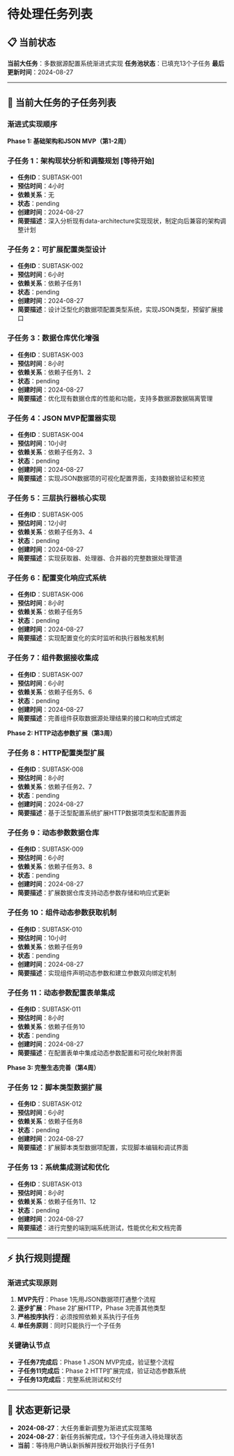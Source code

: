 # 待处理任务列表

## 📋 当前状态

**当前大任务**：多数据源配置系统渐进式实现
**任务池状态**：已填充13个子任务
**最后更新时间**：2024-08-27

---

## 🎯 当前大任务的子任务列表

### 渐进式实现顺序

**Phase 1: 基础架构和JSON MVP（第1-2周）**

### 子任务 1：架构现状分析和调整规划 [等待开始]
- **任务ID**：SUBTASK-001
- **预估时间**：4小时
- **依赖关系**：无
- **状态**：pending
- **创建时间**：2024-08-27
- **简要描述**：深入分析现有data-architecture实现现状，制定向后兼容的架构调整计划

### 子任务 2：可扩展配置类型设计
- **任务ID**：SUBTASK-002
- **预估时间**：6小时
- **依赖关系**：依赖子任务1
- **状态**：pending
- **创建时间**：2024-08-27
- **简要描述**：设计泛型化的数据项配置类型系统，实现JSON类型，预留扩展接口

### 子任务 3：数据仓库优化增强
- **任务ID**：SUBTASK-003
- **预估时间**：8小时
- **依赖关系**：依赖子任务1、2
- **状态**：pending
- **创建时间**：2024-08-27
- **简要描述**：优化现有数据仓库的性能和功能，支持多数据源数据隔离管理

### 子任务 4：JSON MVP配置器实现
- **任务ID**：SUBTASK-004
- **预估时间**：10小时
- **依赖关系**：依赖子任务2、3
- **状态**：pending
- **创建时间**：2024-08-27
- **简要描述**：实现JSON数据项的可视化配置界面，支持数据验证和预览

### 子任务 5：三层执行器核心实现
- **任务ID**：SUBTASK-005
- **预估时间**：12小时
- **依赖关系**：依赖子任务3、4
- **状态**：pending
- **创建时间**：2024-08-27
- **简要描述**：实现获取器、处理器、合并器的完整数据处理管道

### 子任务 6：配置变化响应式系统
- **任务ID**：SUBTASK-006
- **预估时间**：8小时
- **依赖关系**：依赖子任务5
- **状态**：pending
- **创建时间**：2024-08-27
- **简要描述**：实现配置变化的实时监听和执行器触发机制

### 子任务 7：组件数据接收集成
- **任务ID**：SUBTASK-007
- **预估时间**：6小时
- **依赖关系**：依赖子任务5、6
- **状态**：pending
- **创建时间**：2024-08-27
- **简要描述**：完善组件获取数据源处理结果的接口和响应式绑定

**Phase 2: HTTP动态参数扩展（第3周）**

### 子任务 8：HTTP配置类型扩展
- **任务ID**：SUBTASK-008
- **预估时间**：8小时
- **依赖关系**：依赖子任务2、7
- **状态**：pending
- **创建时间**：2024-08-27
- **简要描述**：基于泛型配置系统扩展HTTP数据项类型和配置界面

### 子任务 9：动态参数数据仓库
- **任务ID**：SUBTASK-009
- **预估时间**：6小时
- **依赖关系**：依赖子任务3、8
- **状态**：pending
- **创建时间**：2024-08-27
- **简要描述**：扩展数据仓库支持动态参数存储和响应式更新

### 子任务 10：组件动态参数获取机制
- **任务ID**：SUBTASK-010
- **预估时间**：10小时
- **依赖关系**：依赖子任务9
- **状态**：pending
- **创建时间**：2024-08-27
- **简要描述**：实现组件声明动态参数和建立参数双向绑定机制

### 子任务 11：动态参数配置表单集成
- **任务ID**：SUBTASK-011
- **预估时间**：8小时
- **依赖关系**：依赖子任务10
- **状态**：pending
- **创建时间**：2024-08-27
- **简要描述**：在配置表单中集成动态参数配置和可视化映射界面

**Phase 3: 完整生态完善（第4周）**

### 子任务 12：脚本类型数据扩展
- **任务ID**：SUBTASK-012
- **预估时间**：6小时
- **依赖关系**：依赖子任务8
- **状态**：pending
- **创建时间**：2024-08-27
- **简要描述**：扩展脚本类型数据项配置，实现脚本编辑和调试界面

### 子任务 13：系统集成测试和优化
- **任务ID**：SUBTASK-013
- **预估时间**：8小时
- **依赖关系**：依赖子任务11、12
- **状态**：pending
- **创建时间**：2024-08-27
- **简要描述**：进行完整的端到端系统测试，性能优化和文档完善

---

## ⚡ 执行规则提醒

### 渐进式实现原则
1. **MVP先行**：Phase 1先用JSON数据项打通整个流程
2. **逐步扩展**：Phase 2扩展HTTP，Phase 3完善其他类型
3. **严格按序执行**：必须按照依赖关系执行子任务
4. **单任务原则**：同时只能执行一个子任务

### 关键确认节点
- **子任务7完成后**：Phase 1 JSON MVP完成，验证整个流程
- **子任务11完成后**：Phase 2 HTTP扩展完成，验证动态参数系统
- **子任务13完成后**：完整系统测试和交付

---

## 🔄 状态更新记录

- **2024-08-27**：大任务重新调整为渐进式实现策略
- **2024-08-27**：新任务拆解完成，13个子任务进入待处理状态
- **当前**：等待用户确认新拆解并授权开始执行子任务1